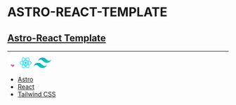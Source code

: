 # ASTRO-REACT-TEMPLATE

## [Astro-React Template](https://astro-react-tmp.pages.dev)

---

![Astro Logo](/src/assets/logos/astro-logo.svg "Astro Logo") ![React Logo](/src/assets/logos/react-logo.svg "React Logo") ![Tailwind Logo](/src/assets/logos/tailwind-logo.svg "Tailwind Logo")

- [Astro](https://astro.build "Astro Website")
- [React](https://react.dev/ "React Website")
- [Tailwind CSS](https://tailwindcss.com/ "Tailwind Website")
